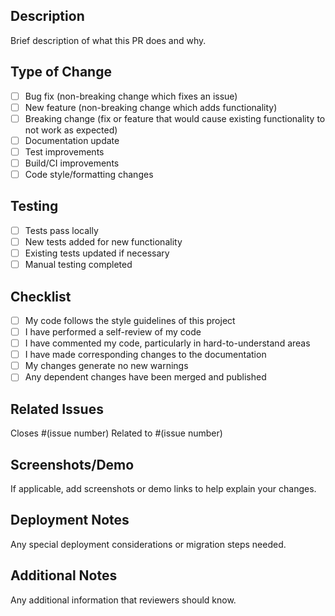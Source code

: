 ## Description
Brief description of what this PR does and why.

## Type of Change
- [ ] Bug fix (non-breaking change which fixes an issue)
- [ ] New feature (non-breaking change which adds functionality)
- [ ] Breaking change (fix or feature that would cause existing functionality to not work as expected)
- [ ] Documentation update
- [ ] Test improvements
- [ ] Build/CI improvements
- [ ] Code style/formatting changes

## Testing
- [ ] Tests pass locally
- [ ] New tests added for new functionality
- [ ] Existing tests updated if necessary
- [ ] Manual testing completed

## Checklist
- [ ] My code follows the style guidelines of this project
- [ ] I have performed a self-review of my code
- [ ] I have commented my code, particularly in hard-to-understand areas
- [ ] I have made corresponding changes to the documentation
- [ ] My changes generate no new warnings
- [ ] Any dependent changes have been merged and published

## Related Issues
Closes #(issue number)
Related to #(issue number)

## Screenshots/Demo
If applicable, add screenshots or demo links to help explain your changes.

## Deployment Notes
Any special deployment considerations or migration steps needed.

## Additional Notes
Any additional information that reviewers should know.
